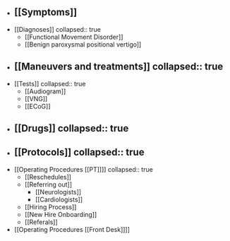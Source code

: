 - [[Symptoms]]
	-
- [[Diagnoses]]
  collapsed:: true
	- [[Functional Movement Disorder]]
	- [[Benign paroxysmal positional vertigo]]
- [[Maneuvers and treatments]]
  collapsed:: true
	-
- [[Tests]]
  collapsed:: true
	- [[Audiogram]]
	- [[VNG]]
	- [[ECoG]]
- [[Drugs]]
  collapsed:: true
	-
- [[Protocols]]
  collapsed:: true
	-
- [[Operating Procedures [[PT]]]]
  collapsed:: true
	- [[Reschedules]]
	- [[Referring out]]
		- [[Neurologists]]
		- [[Cardiologists]]
	- [[Hiring Process]]
	- [[New Hire Onboarding]]
	- [[Referals]]
- [[Operating Procedures [[Front Desk]]]]